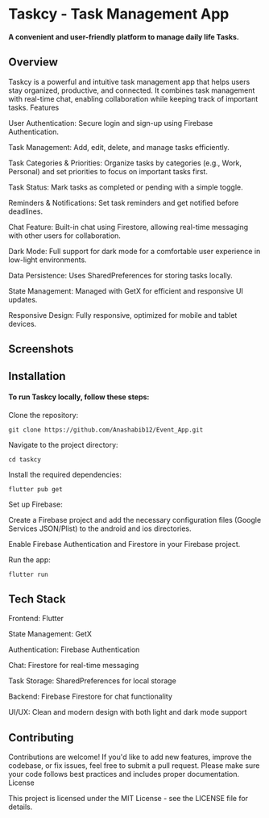 # Taskcy - Task Management App


#### A convenient and user-friendly platform to manage daily life Tasks.


## Overview

Taskcy is a powerful and intuitive task management app that helps users stay organized, productive, and connected. It combines task management with real-time chat, enabling collaboration while keeping track of important tasks.
Features

  User Authentication: Secure login and sign-up using Firebase Authentication.
    
  Task Management: Add, edit, delete, and manage tasks efficiently.
    
  Task Categories & Priorities: Organize tasks by categories (e.g., Work, Personal) and set priorities to focus on important tasks first.
  
  Task Status: Mark tasks as completed or pending with a simple toggle.
  
  Reminders & Notifications: Set task reminders and get notified before deadlines.
  
  Chat Feature: Built-in chat using Firestore, allowing real-time messaging with other users for collaboration.
  
  Dark Mode: Full support for dark mode for a comfortable user experience in low-light environments.
  
  Data Persistence: Uses SharedPreferences for storing tasks locally.
  
  State Management: Managed with GetX for efficient and responsive UI updates.
  
  Responsive Design: Fully responsive, optimized for mobile and tablet devices.
  

## Screenshots




## Installation

#### To run Taskcy locally, follow these steps:

 Clone the repository:

    git clone https://github.com/Anashabib12/Event_App.git

Navigate to the project directory:

    cd taskcy

Install the required dependencies:

    flutter pub get

Set up Firebase:

  Create a Firebase project and add the necessary configuration files (Google Services JSON/Plist) to the android and ios directories.
  
  Enable Firebase Authentication and Firestore in your Firebase project.

Run the app:

    flutter run

## Tech Stack

  Frontend: Flutter
  
  State Management: GetX
  
  Authentication: Firebase Authentication
  
  Chat: Firestore for real-time messaging
  
  Task Storage: SharedPreferences for local storage
  
  Backend: Firebase Firestore for chat functionality
  
  UI/UX: Clean and modern design with both light and dark mode support
  

## Contributing

Contributions are welcome! If you'd like to add new features, improve the codebase, or fix issues, feel free to submit a pull request. Please make sure your code follows best practices and includes proper documentation.
License

This project is licensed under the MIT License - see the LICENSE file for details.
